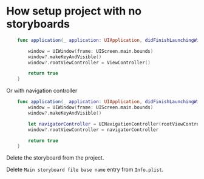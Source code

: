 # How setup project with no storyboards

```swift
    func application(_ application: UIApplication, didFinishLaunchingWithOptions launchOptions: [UIApplication.LaunchOptionsKey: Any]?) -> Bool {

        window = UIWindow(frame: UIScreen.main.bounds)
        window?.makeKeyAndVisible()
        window?.rootViewController = ViewController()

        return true
    }
```
Or with navigation controller

```swift
    func application(_ application: UIApplication, didFinishLaunchingWithOptions launchOptions: [UIApplication.LaunchOptionsKey: Any]?) -> Bool {
        window = UIWindow(frame: UIScreen.main.bounds)
        window?.makeKeyAndVisible()

        let navigatorController = UINavigationController(rootViewController: ViewController())
        window?.rootViewController = navigatorController

        return true
    }
```

Delete the storyboard from the project.

Delete `Main storyboard file base name` entry from `Info.plist`.
